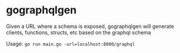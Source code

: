 # gographqlgen

Given a URL where a schema is exposed, gographqlgen will generate clients, functions, structs, etc based on the graphql schema

Usage: `go run main.go -url=localhost:8080/graphql`
